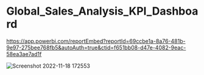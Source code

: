 # Global_Sales_Analysis_KPI_Dashboard

https://app.powerbi.com/reportEmbed?reportId=69ccbe1a-8a76-481b-9e97-275bee768fb5&autoAuth=true&ctid=f651bb08-d47e-4082-9eac-58ea3ae7ad1f


![Screenshot 2022-11-18 172553](https://user-images.githubusercontent.com/114427519/202829739-51b363d1-3914-4056-af90-76d5a815b11d.jpg)
